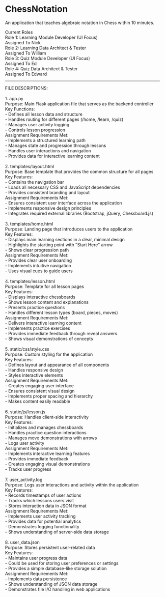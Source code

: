 # ChessNotation
An application that teaches algebraic notation in Chess within 10 minutes.

Current Roles
<br>
Role 1: Learning Module Developer (UI Focus)<br>
Assigned To Nick<br>
Role 2: Learning Data Architect & Tester<br>
Assigned To William <br>
Role 3: Quiz Module Developer (UI Focus)<br>
Assigned To Ed <br>
Role 4: Quiz Data Architect & Tester<br>
Assigned To Edward<br>
<hr>
FILE DESCRIPTIONS:<br><br>
1. app.py<br>
Purpose: Main Flask application file that serves as the backend controller<br>
Key Functions:<br>
  - Defines all lesson data and structure<br>
  - Handles routing for different pages (/home, /learn, /quiz)<br>
  - Manages user activity logging<br>
  - Controls lesson progression<br>
Assignment Requirements Met:<br>
  - Implements a structured learning path<br>
  - Manages state and progression through lessons<br>
  - Handles user interactions and navigation<br>
  - Provides data for interactive learning content<br><br>
2. templates/layout.html<br>
Purpose: Base template that provides the common structure for all pages<br>
Key Features:<br>
  - Contains the navigation bar<br>
  - Loads all necessary CSS and JavaScript dependencies<br>
  - Provides consistent branding and layout<br>
Assignment Requirements Met:<br>
  - Ensures consistent user interface across the application<br>
  - Implements responsive design principles<br>
  - Integrates required external libraries (Bootstrap, jQuery, Chessboard.js)<br><br>
3. templates/home.html<br>
Purpose: Landing page that introduces users to the application<br>
Key Features:<br>
  - Displays main learning sections in a clear, minimal design<br>
  - Highlights the starting point with "Start Here" arrow<br>
  - Shows clear progression path<br>
Assignment Requirements Met:<br>
  - Provides clear user onboarding<br>
  - Implements intuitive navigation<br>
  - Uses visual cues to guide users<br><br>
4. templates/lesson.html<br>
Purpose: Template for all lesson pages<br>
Key Features:<br>
  - Displays interactive chessboards<br>
  - Shows lesson content and explanations<br>
  - Presents practice questions<br>
  - Handles different lesson types (board, pieces, moves)<br>
Assignment Requirements Met:<br>
  - Delivers interactive learning content<br>
  - Implements practice exercises<br>
  - Provides immediate feedback through reveal answers<br>
  - Shows visual demonstrations of concepts<br><br>
5. static/css/style.css<br>
Purpose: Custom styling for the application<br>
Key Features:<br>
  - Defines layout and appearance of all components<br>
  - Handles responsive design<br>
  - Styles interactive elements<br>
Assignment Requirements Met:<br>
  - Creates engaging user interface<br>
  - Ensures consistent visual design<br>
  - Implements proper spacing and hierarchy<br>
  - Makes content easily readable<br><br>
6. static/js/lesson.js<br>
Purpose: Handles client-side interactivity<br>
Key Features:<br>
  - Initializes and manages chessboards<br>
  - Handles practice question interactions<br>
  - Manages move demonstrations with arrows<br>
  - Logs user activity<br>
Assignment Requirements Met:<br>
  - Implements interactive learning features<br>
  - Provides immediate feedback<br>
  - Creates engaging visual demonstrations<br>
  - Tracks user progress<br><br>
7. user_activity.log<br>
Purpose: Logs user interactions and activity within the application<br>
Key Features:<br>
  - Records timestamps of user actions<br>
  - Tracks which lessons users visit<br>
  - Stores interaction data in JSON format<br>
Assignment Requirements Met:<br>
  - Implements user activity tracking<br>
  - Provides data for potential analytics<br>
  - Demonstrates logging functionality<br>
  - Shows understanding of server-side data storage<br><br>
8. user_data.json<br>
Purpose: Stores persistent user-related data<br>
Key Features:<br>
  - Maintains user progress data<br>
  - Could be used for storing user preferences or settings<br>
  - Provides a simple database-like storage solution<br>
Assignment Requirements Met:<br>
  - Implements data persistence<br>
  - Shows understanding of JSON data storage<br>
  - Demonstrates file I/O handling in web applications<br>

